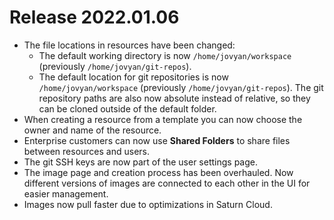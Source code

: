 # Release 2022.01.06

* The file locations in resources have been changed:
  * The default working directory is now `/home/jovyan/workspace` (previously `/home/jovyan/git-repos`).
  * The default location for git repositories is now `/home/jovyan/workspace` (previously `/home/jovyan/git-repos`). The git repository paths are also now absolute instead of relative, so they can be cloned outside of the default folder.
* When creating a resource from a template you can now choose the owner and name of the resource.
* Enterprise customers can now use **Shared Folders** to share files between resources and users.
* The git SSH keys are now part of the user settings page.
* The image page and creation process has been overhauled. Now different versions of images are connected to each other in the UI for easier management.
* Images now pull faster due to optimizations in Saturn Cloud.
